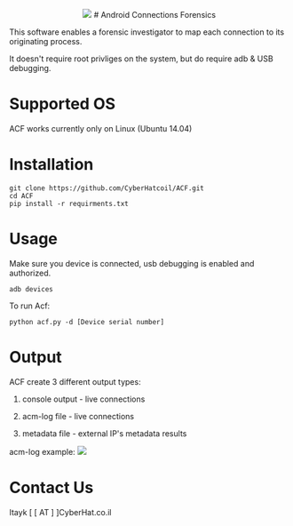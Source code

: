<p align="center">
<img src="https://camo.githubusercontent.com/e5f920c5307880a177e04dc98e3f717d1234e4f1/68747470733a2f2f687572726963616e656c6162732e636f6d2f77702d636f6e74656e742f75706c6f6164732f323031342f31322f616e64726f69645f666f72656e736963735f6d656469756d2e6a7067" />
# Android Connections Forensics

This software enables a forensic investigator to map each connection to its originating process.

It doesn't require root privliges on the system, but do require adb & USB debugging.
# Supported OS

ACF works currently only on Linux (Ubuntu 14.04)


# Installation
    git clone https://github.com/CyberHatcoil/ACF.git
    cd ACF
    pip install -r requirments.txt

# Usage

Make sure you device is connected, usb debugging is enabled and authorized.

    adb devices

To run Acf:

    python acf.py -d [Device serial number]

# Output
ACF create 3 different output types:

1. console output - live connections

2. acm-log file - live connections

3. metadata file - external IP's metadata results


acm-log example:
<img src="http://i.imgur.com/CkRp6LV.png" />
# Contact Us

Itayk [ [ AT ] ]CyberHat.co.il

